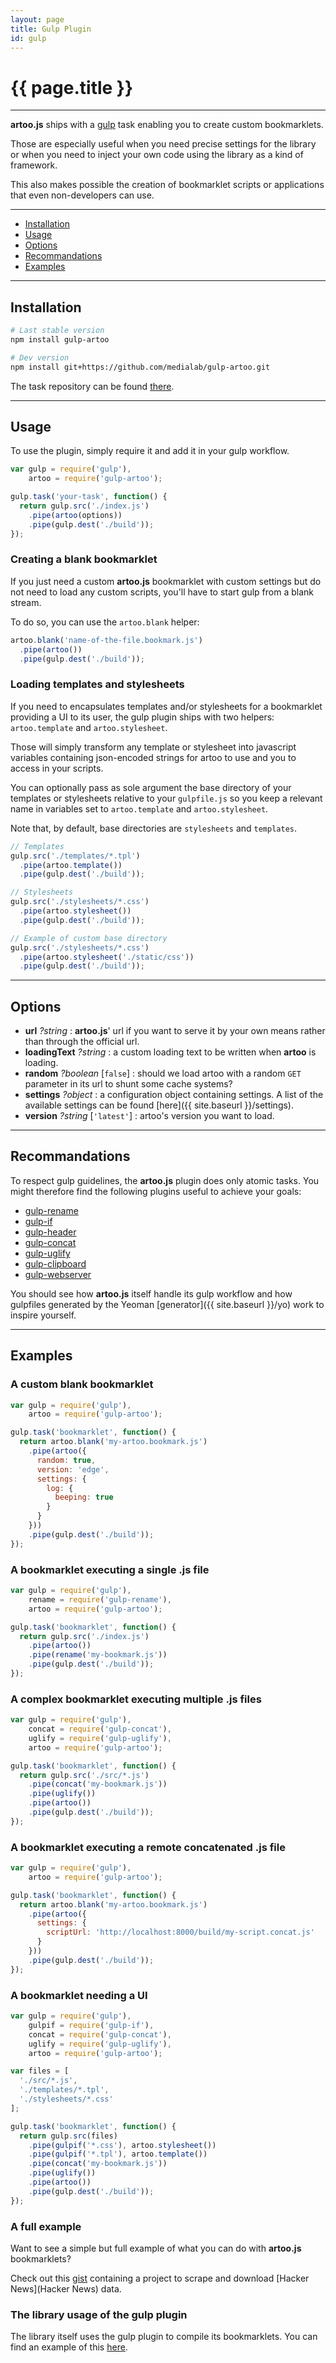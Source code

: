 ```yaml
---
layout: page
title: Gulp Plugin
id: gulp
---
```


# {{ page.title }}

---

**artoo.js** ships with a [gulp](http://gulpjs.com/) task enabling you to create custom bookmarklets.

Those are especially useful when you need precise settings for the library or when you need to inject your own code using the library as a kind of framework.

This also makes possible the creation of bookmarklet scripts or applications that even non-developers can use.

---

* [Installation](#installation)
* [Usage](#usage)
* [Options](#options)
* [Recommandations](#recommandations)
* [Examples](#examples)

---

<h2 id="installation">Installation</h2>

```bash
# Last stable version
npm install gulp-artoo

# Dev version
npm install git+https://github.com/medialab/gulp-artoo.git
```

The task repository can be found [there](https://github.com/medialab/gulp-artoo).

---

<h2 id="usage">Usage</h2>

To use the plugin, simply require it and add it in your gulp workflow.

```js
var gulp = require('gulp'),
    artoo = require('gulp-artoo');

gulp.task('your-task', function() {
  return gulp.src('./index.js')
    .pipe(artoo(options))
    .pipe(gulp.dest('./build'));
});
```

### Creating a blank bookmarklet

If you just need a custom **artoo.js** bookmarklet with custom settings but do not need to load any custom scripts, you'll have to start gulp from a blank stream.

To do so, you can use the `artoo.blank` helper:

```js
artoo.blank('name-of-the-file.bookmark.js')
  .pipe(artoo())
  .pipe(gulp.dest('./build'));
```

### Loading templates and stylesheets

If you need to encapsulates templates and/or stylesheets for a bookmarklet providing a UI to its user, the gulp plugin ships with two helpers: `artoo.template` and `artoo.stylesheet`.

Those will simply transform any template or stylesheet into javascript variables containing json-encoded strings for artoo to use and you to access in your scripts.

You can optionally pass as sole argument the base directory of your templates or stylesheets relative to your `gulpfile.js` so you keep a relevant name in variables set to `artoo.template` and `artoo.stylesheet`.

Note that, by default, base directories are `stylesheets` and `templates`.

```js
// Templates
gulp.src('./templates/*.tpl')
  .pipe(artoo.template())
  .pipe(gulp.dest('./build'));

// Stylesheets
gulp.src('./stylesheets/*.css')
  .pipe(artoo.stylesheet())
  .pipe(gulp.dest('./build'));

// Example of custom base directory
gulp.src('./stylesheets/*.css')
  .pipe(artoo.stylesheet('./static/css'))
  .pipe(gulp.dest('./build'));
```

---

<h2 id="options">Options</h2>

* **url** *?string* : **artoo.js**' url if you want to serve it by your own means rather than through the official url.
* **loadingText** *?string* : a custom loading text to be written when **artoo** is loading.
* **random** *?boolean* [`false`] : should we load artoo with a random `GET` parameter in its url to shunt some cache systems?
* **settings** *?object* : a configuration object containing settings. A list of the available settings can be found [here]({{ site.baseurl }}/settings).
* **version** *?string* [`'latest'`] : artoo's version you want to load.

---

<h2 id="recommandations">Recommandations</h2>

To respect gulp guidelines, the **artoo.js** plugin does only atomic tasks. You might therefore find the following plugins useful to achieve your goals:

* [gulp-rename](https://www.npmjs.org/package/gulp-rename)
* [gulp-if](https://www.npmjs.org/package/gulp-if)
* [gulp-header](https://www.npmjs.org/package/gulp-header)
* [gulp-concat](https://www.npmjs.org/package/gulp-concat)
* [gulp-uglify](https://www.npmjs.org/package/gulp-uglify)
* [gulp-clipboard](https://www.npmjs.org/package/gulp-clipboard)
* [gulp-webserver](https://www.npmjs.org/package/gulp-webserver)

You should see how **artoo.js** itself handle its gulp workflow and how gulpfiles generated by the Yeoman [generator]({{ site.baseurl }}/yo) work to inspire yourself.

---

<h2 id="examples">Examples</h2>

### A custom blank bookmarklet

```js
var gulp = require('gulp'),
    artoo = require('gulp-artoo');

gulp.task('bookmarklet', function() {
  return artoo.blank('my-artoo.bookmark.js')
    .pipe(artoo({
      random: true,
      version: 'edge',
      settings: {
        log: {
          beeping: true
        }
      }
    }))
    .pipe(gulp.dest('./build'));
});
```

### A bookmarklet executing a single .js file

```js
var gulp = require('gulp'),
    rename = require('gulp-rename'),
    artoo = require('gulp-artoo');

gulp.task('bookmarklet', function() {
  return gulp.src('./index.js')
    .pipe(artoo())
    .pipe(rename('my-bookmark.js'))
    .pipe(gulp.dest('./build'));
});
```

### A complex bookmarklet executing multiple .js files

```js
var gulp = require('gulp'),
    concat = require('gulp-concat'),
    uglify = require('gulp-uglify'),
    artoo = require('gulp-artoo');

gulp.task('bookmarklet', function() {
  return gulp.src('./src/*.js')
    .pipe(concat('my-bookmark.js'))
    .pipe(uglify())
    .pipe(artoo())
    .pipe(gulp.dest('./build'));
});
```

### A bookmarklet executing a remote concatenated .js file

```js
var gulp = require('gulp'),
    artoo = require('gulp-artoo');

gulp.task('bookmarklet', function() {
  return artoo.blank('my-artoo.bookmark.js')
    .pipe(artoo({
      settings: {
        scriptUrl: 'http://localhost:8000/build/my-script.concat.js'
      }
    }))
    .pipe(gulp.dest('./build'));
});
```

### A bookmarklet needing a UI

```js
var gulp = require('gulp'),
    gulpif = require('gulp-if'),
    concat = require('gulp-concat'),
    uglify = require('gulp-uglify'),
    artoo = require('gulp-artoo');

var files = [
  './src/*.js',
  './templates/*.tpl',
  './stylesheets/*.css'
];

gulp.task('bookmarklet', function() {
  return gulp.src(files)
    .pipe(gulpif('*.css'), artoo.stylesheet())
    .pipe(gulpif('*.tpl'), artoo.template())
    .pipe(concat('my-bookmark.js'))
    .pipe(uglify())
    .pipe(artoo())
    .pipe(gulp.dest('./build'));
});
```

### A full example

Want to see a simple but full example of what you can do with **artoo.js** bookmarklets?

Check out this [gist](https://gist.github.com/Yomguithereal/5d792d88ad6f1fe7c15d) containing a project to scrape and download [Hacker News](Hacker News) data.

### The library usage of the gulp plugin

The library itself uses the gulp plugin to compile its bookmarklets. You can find an example of this [here](https://github.com/medialab/artoo/blob/master/gulpfile.js#L107).
